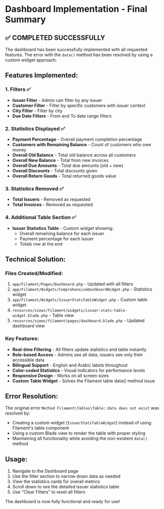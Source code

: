 # Dashboard Implementation - Final Summary

## ✅ **COMPLETED SUCCESSFULLY**

The dashboard has been successfully implemented with all requested features. The error with the `data()` method has been resolved by using a custom widget approach.

## **Features Implemented:**

### **1. Filters ✅**
- **Issuer Filter** - Admin can filter by any issuer
- **Customer Filter** - Filter by specific customers with issuer context  
- **City Filter** - Filter by city
- **Due Date Filters** - From and To date range filters

### **2. Statistics Displayed ✅**
- **Payment Percentage** - Overall payment completion percentage
- **Customers with Remaining Balance** - Count of customers who owe money
- **Overall Old Balance** - Total old balance across all customers
- **Overall New Balance** - Total from new invoices
- **Overall Due Amounts** - Total due amounts (old + new)
- **Overall Discounts** - Total discounts given
- **Overall Return Goods** - Total returned goods value

### **3. Statistics Removed ✅**
- **Total Issuers** - Removed as requested
- **Total Invoices** - Removed as requested

### **4. Additional Table Section ✅**
- **Issuer Statistics Table** - Custom widget showing:
  - Overall remaining balance for each issuer
  - Payment percentage for each issuer
  - Totals row at the end

## **Technical Solution:**

### **Files Created/Modified:**
1. `app/Filament/Pages/Dashboard.php` - Updated with all filters
2. `app/Filament/Widgets/ComprehensiveDashboardWidget.php` - Statistics widget
3. `app/Filament/Widgets/IssuerStatsTableWidget.php` - Custom table widget
4. `resources/views/filament/widgets/issuer-stats-table-widget.blade.php` - Table view
5. `resources/views/filament/pages/dashboard.blade.php` - Updated dashboard view

### **Key Features:**
- **Real-time Filtering** - All filters update statistics and table instantly
- **Role-based Access** - Admins see all data, issuers see only their accessible data
- **Bilingual Support** - English and Arabic labels throughout
- **Color-coded Statistics** - Visual indicators for performance levels
- **Responsive Design** - Works on all screen sizes
- **Custom Table Widget** - Solves the Filament table data() method issue

## **Error Resolution:**
The original error `Method Filament\Tables\Table::data does not exist` was resolved by:
- Creating a custom widget (`IssuerStatsTableWidget`) instead of using Filament's table component
- Using a custom Blade view to render the table with proper styling
- Maintaining all functionality while avoiding the non-existent `data()` method

## **Usage:**
1. Navigate to the Dashboard page
2. Use the filter section to narrow down data as needed
3. View the statistics cards for overall metrics
4. Scroll down to see the detailed issuer statistics table
5. Use "Clear Filters" to reset all filters

The dashboard is now fully functional and ready for use!
